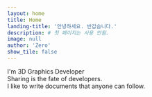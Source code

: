 ```yaml
---
layout: home
title: Home
landing-title: '안녕하세요. 반갑습니다.'
description: # 첫 페이지는 사용 안됨.
image: null
author: 'Zero'
show_tile: false
---
```


I'm 3D Graphics Developer<br/> 
Sharing is the fate of developers.<br/>
I like to write documents that anyone can follow.<br/>

